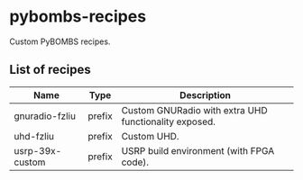 # pybombs-recipes

Custom PyBOMBS recipes.

## List of recipes

| Name                    | Type   | Description
|-------------------------|--------|--------------------------------------------------------------------------
| gnuradio-fzliu          | prefix | Custom GNURadio with extra UHD functionality exposed.
| uhd-fzliu               | prefix | Custom UHD.
| usrp-39x-custom         | prefix | USRP build environment (with FPGA code).
